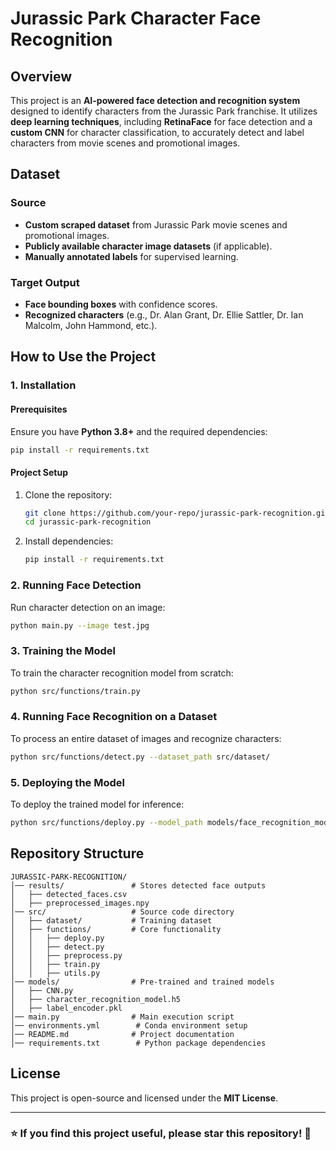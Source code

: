# Jurassic Park Character Face Recognition

## Overview
This project is an **AI-powered face detection and recognition system** designed to identify characters from the Jurassic Park franchise. It utilizes **deep learning techniques**, including **RetinaFace** for face detection and a **custom CNN** for character classification, to accurately detect and label characters from movie scenes and promotional images.

## Dataset
### **Source**
- **Custom scraped dataset** from Jurassic Park movie scenes and promotional images.
- **Publicly available character image datasets** (if applicable).
- **Manually annotated labels** for supervised learning.

### **Target Output**
- **Face bounding boxes** with confidence scores.
- **Recognized characters** (e.g., Dr. Alan Grant, Dr. Ellie Sattler, Dr. Ian Malcolm, John Hammond, etc.).

## How to Use the Project
### **1. Installation**
#### **Prerequisites**
Ensure you have **Python 3.8+** and the required dependencies:
```bash
pip install -r requirements.txt
```

#### **Project Setup**
1. Clone the repository:
   ```bash
   git clone https://github.com/your-repo/jurassic-park-recognition.git
   cd jurassic-park-recognition
   ```
2. Install dependencies:
   ```bash
   pip install -r requirements.txt
   ```

### **2. Running Face Detection**
Run character detection on an image:
```bash
python main.py --image test.jpg
```

### **3. Training the Model**
To train the character recognition model from scratch:
```bash
python src/functions/train.py
```

### **4. Running Face Recognition on a Dataset**
To process an entire dataset of images and recognize characters:
```bash
python src/functions/detect.py --dataset_path src/dataset/
```

### **5. Deploying the Model**
To deploy the trained model for inference:
```bash
python src/functions/deploy.py --model_path models/face_recognition_model.h5
```

## Repository Structure
```
JURASSIC-PARK-RECOGNITION/
│── results/               # Stores detected face outputs
│   ├── detected_faces.csv
│   ├── preprocessed_images.npy
│── src/                   # Source code directory
│   ├── dataset/           # Training dataset
│   ├── functions/         # Core functionality
│   │   ├── deploy.py
│   │   ├── detect.py
│   │   ├── preprocess.py
│   │   ├── train.py
│   │   ├── utils.py
│── models/                # Pre-trained and trained models
│   ├── CNN.py
│   ├── character_recognition_model.h5
│   ├── label_encoder.pkl
│── main.py                # Main execution script
│── environments.yml        # Conda environment setup
│── README.md              # Project documentation
│── requirements.txt        # Python package dependencies
```

## License
This project is open-source and licensed under the **MIT License**.

---
### ⭐️ **If you find this project useful, please star this repository!** 🚀


